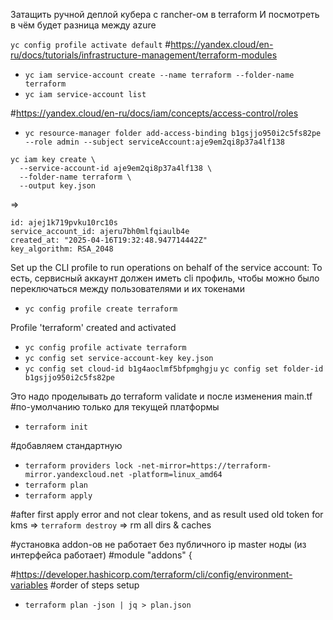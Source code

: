Затащить ручной деплой кубера с rancher-ом в terraform
И посмотреть в чём будет разница между azure

`yc config profile activate default`
#https://yandex.cloud/en-ru/docs/tutorials/infrastructure-management/terraform-modules
- `yc iam service-account create --name terraform --folder-name terraform`
- `yc iam service-account list`

#https://yandex.cloud/en-ru/docs/iam/concepts/access-control/roles
- `yc resource-manager folder add-access-binding b1gsjjo950i2c5fs82pe --role admin --subject serviceAccount:aje9em2qi8p37a4lf138`

```
yc iam key create \
  --service-account-id aje9em2qi8p37a4lf138 \
  --folder-name terraform \
  --output key.json
```
=>
```
id: ajej1k719pvku10rc10s
service_account_id: ajeru7bh0mlfqiaulb4e
created_at: "2025-04-16T19:32:48.947714442Z"
key_algorithm: RSA_2048
```

Set up the CLI profile to run operations on behalf of the service account:
То есть, сервисный аккаунт должен иметь cli профиль, чтобы можно было переключаться между пользователями и их токенами
- `yc config profile create terraform`

Profile 'terraform' created and activated
- `yc config profile activate terraform`
- `yc config set service-account-key key.json`
- `yc config set cloud-id b1g4aoclmf5bfpmghgju`
`yc config set folder-id b1gsjjo950i2c5fs82pe`


Это надо проделывать до terraform validate и после изменения main.tf
#по-умолчанию только для текущей платформы
- `terraform init`

#добавляем стандартную
- `terraform providers lock -net-mirror=https://terraform-mirror.yandexcloud.net -platform=linux_amd64`
- `terraform plan`
- `terraform apply`

#after first apply error and not clear tokens, and as result used old token for kms
=> `terraform destroy`
=> rm all dirs & caches

#установка addon-ов не работает без публичного ip master ноды (из интерфейса работает)
#module "addons" {

#https://developer.hashicorp.com/terraform/cli/config/environment-variables
#order of steps setup
- `terraform plan -json | jq > plan.json`